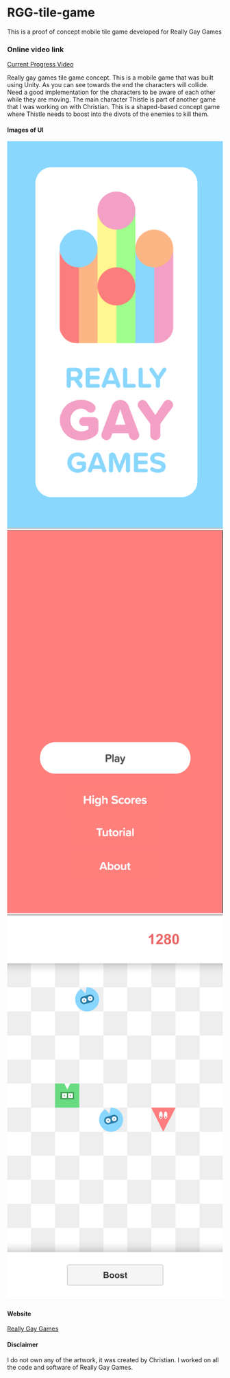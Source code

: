 # RGG-tile-game
This is a proof of concept mobile tile game developed for Really Gay Games


### Online video link
[Current Progress Video](https://youtu.be/XllbeB6QHL0)


Really gay games tile game concept. This is a mobile game that was built using Unity. As you can see towards the end the characters will collide. Need a good implementation for the characters to be aware of each other while they are moving. The main character Thistle is part of another game that I was working on with Christian. This is a shaped-based concept game where Thistle needs to boost into the divots of the enemies to kill them.


#### Images of UI
![Splash](imgs/splash.png "Splash Screen")
![Start](imgs/start.png "Start Screen")
![Game](imgs/game.png "Game Screen")


#### Website
[Really Gay Games](www.reallygay.games)


#### Disclaimer
I do not own any of the artwork, it was created by Christian. 
I worked on all the code and software of Really Gay Games.

